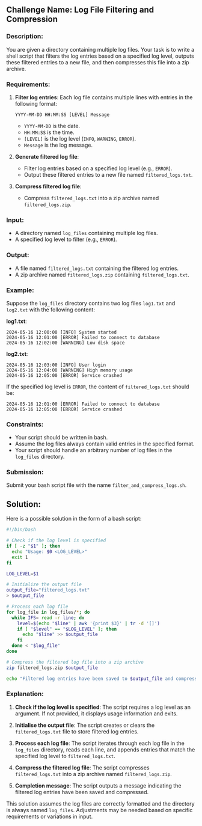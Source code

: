 ## Challenge Name: Log File Filtering and Compression

### Description:
You are given a directory containing multiple log files. Your task is to write a shell script that filters the log entries based on a specified log level, outputs these filtered entries to a new file, and then compresses this file into a zip archive.

### Requirements:
1. **Filter log entries**: Each log file contains multiple lines with entries in the following format:
   ```
   YYYY-MM-DD HH:MM:SS [LEVEL] Message
   ```
   - `YYYY-MM-DD` is the date.
   - `HH:MM:SS` is the time.
   - `[LEVEL]` is the log level (`INFO`, `WARNING`, `ERROR`).
   - `Message` is the log message.

2. **Generate filtered log file**:
   - Filter log entries based on a specified log level (e.g., `ERROR`).
   - Output these filtered entries to a new file named `filtered_logs.txt`.

3. **Compress filtered log file**:
   - Compress `filtered_logs.txt` into a zip archive named `filtered_logs.zip`.

### Input:
- A directory named `log_files` containing multiple log files.
- A specified log level to filter (e.g., `ERROR`).

### Output:
- A file named `filtered_logs.txt` containing the filtered log entries.
- A zip archive named `filtered_logs.zip` containing `filtered_logs.txt`.

### Example:
Suppose the `log_files` directory contains two log files `log1.txt` and `log2.txt` with the following content:

**log1.txt**:
```
2024-05-16 12:00:00 [INFO] System started
2024-05-16 12:01:00 [ERROR] Failed to connect to database
2024-05-16 12:02:00 [WARNING] Low disk space
```

**log2.txt**:
```
2024-05-16 12:03:00 [INFO] User login
2024-05-16 12:04:00 [WARNING] High memory usage
2024-05-16 12:05:00 [ERROR] Service crashed
```

If the specified log level is `ERROR`, the content of `filtered_logs.txt` should be:
```
2024-05-16 12:01:00 [ERROR] Failed to connect to database
2024-05-16 12:05:00 [ERROR] Service crashed
```

### Constraints:
- Your script should be written in bash.
- Assume the log files always contain valid entries in the specified format.
- Your script should handle an arbitrary number of log files in the `log_files` directory.

### Submission:
Submit your bash script file with the name `filter_and_compress_logs.sh`.

## Solution:

Here is a possible solution in the form of a bash script:

```bash
#!/bin/bash

# Check if the log level is specified
if [ -z "$1" ]; then
  echo "Usage: $0 <LOG_LEVEL>"
  exit 1
fi

LOG_LEVEL=$1

# Initialize the output file
output_file="filtered_logs.txt"
> $output_file

# Process each log file
for log_file in log_files/*; do
  while IFS= read -r line; do
    level=$(echo "$line" | awk '{print $3}' | tr -d '[]')
    if [ "$level" == "$LOG_LEVEL" ]; then
      echo "$line" >> $output_file
    fi
  done < "$log_file"
done

# Compress the filtered log file into a zip archive
zip filtered_logs.zip $output_file

echo "Filtered log entries have been saved to $output_file and compressed into filtered_logs.zip"
```

### Explanation:

1. **Check if the log level is specified**: The script requires a log level as an argument. If not provided, it displays usage information and exits.

2. **Initialise the output file**: The script creates or clears the `filtered_logs.txt` file to store filtered log entries.

3. **Process each log file**: The script iterates through each log file in the `log_files` directory, reads each line, and appends entries that match the specified log level to `filtered_logs.txt`.

4. **Compress the filtered log file**: The script compresses `filtered_logs.txt` into a zip archive named `filtered_logs.zip`.

5. **Completion message**: The script outputs a message indicating the filtered log entries have been saved and compressed.

This solution assumes the log files are correctly formatted and the directory is always named `log_files`. Adjustments may be needed based on specific requirements or variations in input.